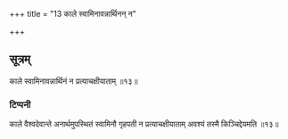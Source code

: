 +++
title = "13 काले स्वामिनावन्नार्थिनन् न"

+++

## सूत्रम्
काले स्वामिनावन्नार्थिनं न प्रत्याचक्षीयाताम् ॥१३॥  
### टिप्पनी
काले वैश्वदेवान्ते अनार्थमुपस्थितं स्वामिनौ गृहपती न प्रत्याचक्षीयाताम् अवश्यं तस्मै किञ्चिद्देयमति ॥१३॥  
